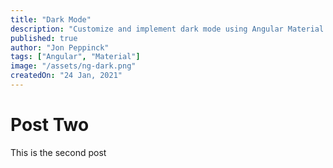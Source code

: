 ```yaml
---
title: "Dark Mode"
description: "Customize and implement dark mode using Angular Material to allow the user to change between light and dark mode."
published: true
author: "Jon Peppinck"
tags: ["Angular", "Material"]
image: "/assets/ng-dark.png"
createdOn: "24 Jan, 2021"
---
```


# Post Two

<p>This is the second post<p>
